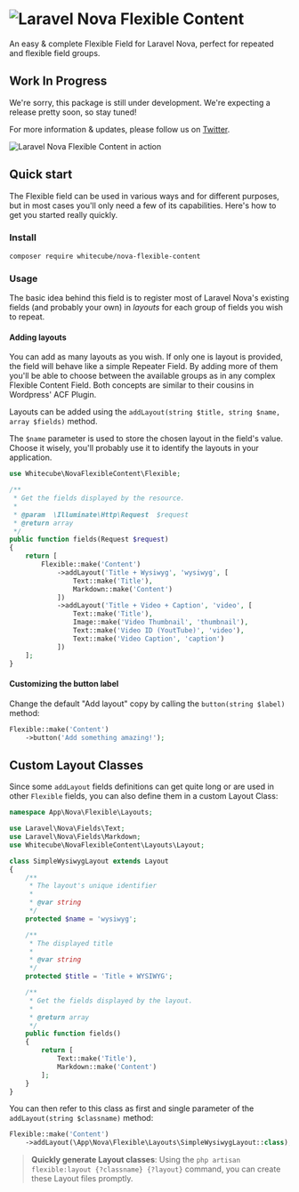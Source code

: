 # ![Laravel Nova Flexible Content](https://github.com/whitecube/nova-flexible-content/blob/master/title.png)

An easy & complete Flexible Field for Laravel Nova, perfect for repeated and flexible field groups.

## Work In Progress

We're sorry, this package is still under development. We're expecting a release pretty soon, so stay tuned!

For more information & updates, please follow us on [Twitter](https://twitter.com/whitecube_be).

![Laravel Nova Flexible Content in action](https://github.com/whitecube/nova-flexible-content/blob/master/presentation.gif)

## Quick start

The Flexible field can be used in various ways and for different purposes, but in most cases you'll only need a few of its capabilities. Here's how to get you started really quickly.

### Install

```
composer require whitecube/nova-flexible-content
```

### Usage

The basic idea behind this field is to register most of Laravel Nova's existing fields (and probably your own) in _layouts_ for each group of fields you wish to repeat.

#### Adding layouts

You can add as many layouts as you wish. If only one is layout is provided, the field will behave like a simple Repeater Field. By adding more of them you'll be able to choose between the available groups as in any complex Flexible Content Field. Both concepts are similar to their cousins in Wordpress' ACF Plugin.

Layouts can be added using the `addLayout(string $title, string $name, array $fields)` method.

The `$name` parameter is used to store the chosen layout in the field's value. Choose it wisely, you'll probably use it to identify the layouts in your application.

```php
use Whitecube\NovaFlexibleContent\Flexible;

/**
 * Get the fields displayed by the resource.
 *
 * @param  \Illuminate\Http\Request  $request
 * @return array
 */
public function fields(Request $request)
{
    return [
        Flexible::make('Content')
            ->addLayout('Title + Wysiwyg', 'wysiwyg', [
                Text::make('Title'),
                Markdown::make('Content')
            ])
            ->addLayout('Title + Video + Caption', 'video', [
                Text::make('Title'),
                Image::make('Video Thumbnail', 'thumbnail'),
                Text::make('Video ID (YoutTube)', 'video'),
                Text::make('Video Caption', 'caption')
            ])
    ];
}
```

#### Customizing the button label

Change the default "Add layout" copy by calling the `button(string $label)` method:

```php
Flexible::make('Content')
    ->button('Add something amazing!');
```

## Custom Layout Classes

Since some `addLayout` fields definitions can get quite long or are used in other `Flexible` fields, you can also define them in a custom Layout Class:

```php
namespace App\Nova\Flexible\Layouts;

use Laravel\Nova\Fields\Text;
use Laravel\Nova\Fields\Markdown;
use Whitecube\NovaFlexibleContent\Layouts\Layout;

class SimpleWysiwygLayout extends Layout
{
    /**
     * The layout's unique identifier
     *
     * @var string
     */
    protected $name = 'wysiwyg';

    /**
     * The displayed title
     *
     * @var string
     */
    protected $title = 'Title + WYSIWYG';

    /**
     * Get the fields displayed by the layout.
     *
     * @return array
     */
    public function fields()
    {
        return [
            Text::make('Title'),
            Markdown::make('Content')
        ];
    }
}
```

You can then refer to this class as first and single parameter of the `addLayout(string $classname)` method:

```php
Flexible::make('Content')
    ->addLayout(\App\Nova\Flexible\Layouts\SimpleWysiwygLayout::class);
```

> **Quickly generate Layout classes**:
> Using the `php artisan flexible:layout {?classname} {?layout}` command, you can create these Layout files promptly. 